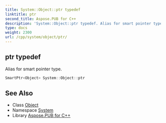 ```yaml
---
title: System::Object::ptr typedef
linktitle: ptr
second_title: Aspose.PUB for C++
description: 'System::Object::ptr typedef. Alias for smart pointer type in C++.'
type: docs
weight: 2300
url: /cpp/system/object/ptr/
---
```

## ptr typedef


Alias for smart pointer type.

```cpp
SmartPtr<Object> System::Object::ptr
```

## See Also

* Class [Object](../)
* Namespace [System](../../)
* Library [Aspose.PUB for C++](../../../)
